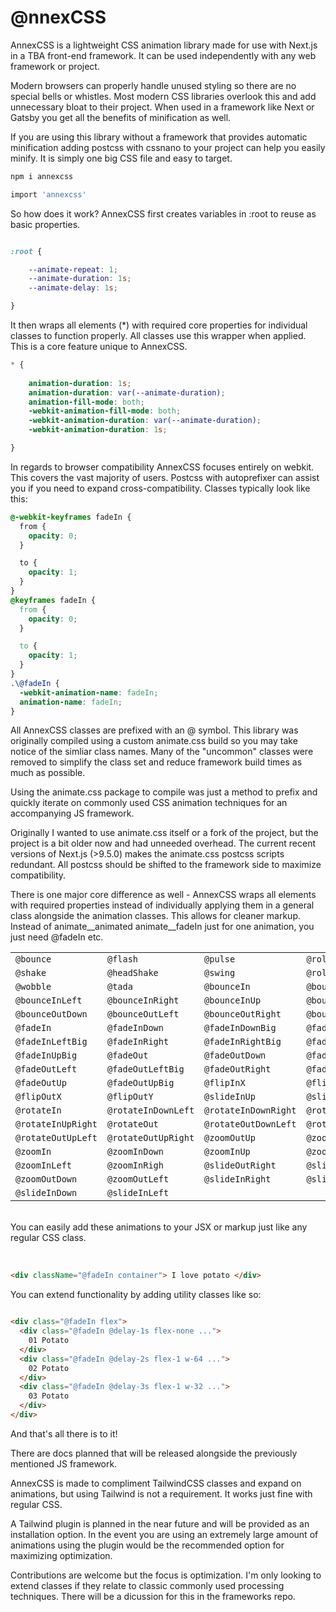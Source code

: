 # @nnexCSS 

AnnexCSS is a lightweight CSS animation library made for use with Next.js in a TBA front-end framework. It can be used independently with any web framework or project.

Modern browsers can properly handle unused styling so there are no special bells or whistles. Most modern CSS libraries overlook this and add unnecessary bloat to their project. When used in a framework like Next or Gatsby you get all the benefits of minification as well.

If you are using this library without a framework that provides automatic minification adding postcss with cssnano to your project can help you easily minify. It is simply one big CSS file and easy to target.

```bash
npm i annexcss
```
```bash
import 'annexcss'
```

So how does it work? AnnexCSS first creates variables in :root to reuse as basic properties. 


```CSS

:root {

    --animate-repeat: 1;
    --animate-duration: 1s;
    --animate-delay: 1s;

}

```

It then wraps all elements (*) with required core properties for individual classes to function properly. All classes use this wrapper when applied. This is a core feature unique to AnnexCSS.

```CSS
* {
  
    animation-duration: 1s;
    animation-duration: var(--animate-duration);
    animation-fill-mode: both;
    -webkit-animation-fill-mode: both;
    -webkit-animation-duration: var(--animate-duration);
    -webkit-animation-duration: 1s;

}
```
 
In regards to browser compatibility AnnexCSS focuses entirely on webkit. This covers the vast majority of users. Postcss with autoprefixer can assist you if you need to expand cross-compatibility. Classes typically look like this:

```CSS
@-webkit-keyframes fadeIn {
  from {
    opacity: 0;
  }

  to {
    opacity: 1;
  }
}
@keyframes fadeIn {
  from {
    opacity: 0;
  }

  to {
    opacity: 1;
  }
}
.\@fadeIn {
  -webkit-animation-name: fadeIn;
  animation-name: fadeIn;
}

```

All AnnexCSS classes are prefixed with an @ symbol. This library was originally compiled using a custom animate.css build so you may take notice of the simliar class names. Many of the "uncommon" classes were removed to simplify the class set and reduce framework build times as much as possible. 

Using the animate.css package to compile was just a method to prefix and quickly iterate on commonly used CSS animation techniques for an accompanying JS framework. 

Originally I wanted to use animate.css itself or a fork of the project, but the project is a bit older now and had unneeded overhead. The current recent versions of Next.js (>9.5.0) makes the animate.css postcss scripts redundant. All postcss should be shifted to the framework side to maximize compatibility.

There is one major core difference as well - AnnexCSS wraps all elements with required properties instead of individually applying them in a general class alongside the animation classes. This allows for cleaner markup. Instead of animate__animated animate__fadeIn just for one animation, you just need @fadeIn etc.

|                   |                    |                     |                      |
| ----------------- | ------------------ | ------------------- | -------------------- |
| `@bounce`          | `@flash`            | `@pulse`             | `@rollIn`             |
| `@shake`           | `@headShake`        | `@swing`             | `@rollOut`            |
| `@wobble`          | `@tada`             | `@bounceIn`          | `@bounceInDown`       |
| `@bounceInLeft`    | `@bounceInRight`    | `@bounceInUp`        | `@bounceOut`          |
| `@bounceOutDown`   | `@bounceOutLeft`    | `@bounceOutRight`    | `@bounceOutUp`        |
| `@fadeIn`          | `@fadeInDown`       | `@fadeInDownBig`     | `@fadeInLeft`         |
| `@fadeInLeftBig`   | `@fadeInRight`      | `@fadeInRightBig`    | `@fadeInUp`           |
| `@fadeInUpBig`     | `@fadeOut`          | `@fadeOutDown`       | `@fadeOutDownBig`     |
| `@fadeOutLeft`     | `@fadeOutLeftBig`   | `@fadeOutRight`      | `@fadeOutRightBig`    |
| `@fadeOutUp`       | `@fadeOutUpBig`     | `@flipInX`           | `@flipInY`            |
| `@flipOutX`        | `@flipOutY`         | `@slideInUp`         | `@slideOutUp`         |
| `@rotateIn`        | `@rotateInDownLeft` | `@rotateInDownRight` | `@rotateInUpLeft`     |
| `@rotateInUpRight` | `@rotateOut`        | `@rotateOutDownLeft` | `@rotateOutDownRight` |
| `@rotateOutUpLeft` | `@rotateOutUpRight` | `@zoomOutUp`         | `@zoomOut`            |
| `@zoomIn`          | `@zoomInDown`       | `@zoomInUp`          | `@zoomOutRight`       |
| `@zoomInLeft`      | `@zoomInRigh`       | `@slideOutRight`     | `@slideOutLeft`       |  
| `@zoomOutDown`     | `@zoomOutLeft`      | `@slideInRight`      | `@slideOutDown`       |
| `@slideInDown`     | `@slideInLeft`      |  
  
<br/>  
You can easily add these animations to your JSX or markup just like any regular CSS class.   
<br/>  
<br/>  

```HTML

<div className="@fadeIn container"> I love potato </div>

```
You can extend functionality by adding utility classes like so:

```HTML

<div class="@fadeIn flex">
  <div class="@fadeIn @delay-1s flex-none ...">
    01 Potato
  </div>
  <div class="@fadeIn @delay-2s flex-1 w-64 ...">
    02 Potato
  </div>
  <div class="@fadeIn @delay-3s flex-1 w-32 ...">
    03 Potato
  </div>
</div>

```

And that's all there is to it!

There are docs planned that will be released alongside the previously mentioned JS framework. 

AnnexCSS is made to compliment TailwindCSS classes and expand on animations, but using Tailwind is not a requirement. It works just fine with regular CSS. 

A Tailwind plugin is planned in the near future and will be provided as an installation option. In the event you are using an extremely large amount of animations using the plugin would be the recommended option for maximizing optimization.

Contributions are welcome but the focus is optimization. I'm only looking to extend classes if they relate to classic commonly used processing techniques. There will be a dicussion for this in the frameworks repo.
